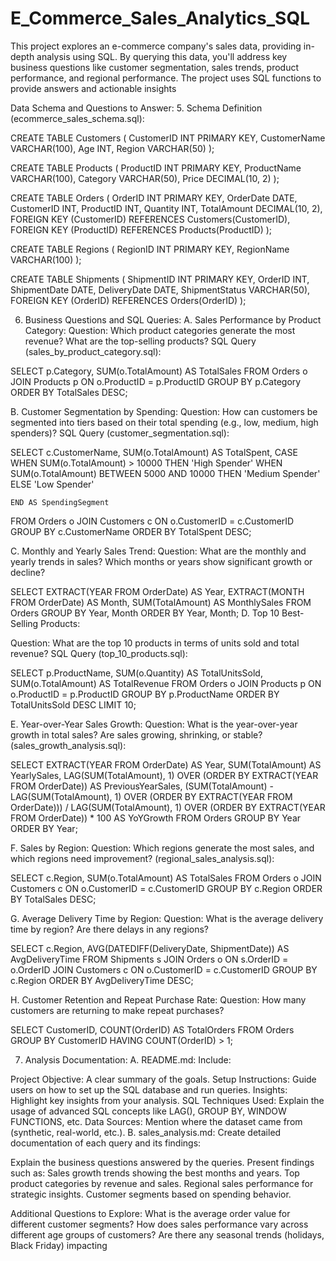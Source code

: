 # E_Commerce_Sales_Analytics_SQL
This project explores an e-commerce company's sales data, providing in-depth analysis using SQL. By querying this data, you'll address key business questions like customer segmentation, sales trends, product performance, and regional performance. The project uses SQL functions to provide answers and actionable insights




Data Schema and Questions to Answer:
5. Schema Definition (ecommerce_sales_schema.sql):

CREATE TABLE Customers (
    CustomerID INT PRIMARY KEY,
    CustomerName VARCHAR(100),
    Age INT,
    Region VARCHAR(50)
);

CREATE TABLE Products (
    ProductID INT PRIMARY KEY,
    ProductName VARCHAR(100),
    Category VARCHAR(50),
    Price DECIMAL(10, 2)
);

CREATE TABLE Orders (
    OrderID INT PRIMARY KEY,
    OrderDate DATE,
    CustomerID INT,
    ProductID INT,
    Quantity INT,
    TotalAmount DECIMAL(10, 2),
    FOREIGN KEY (CustomerID) REFERENCES Customers(CustomerID),
    FOREIGN KEY (ProductID) REFERENCES Products(ProductID)
);

CREATE TABLE Regions (
    RegionID INT PRIMARY KEY,
    RegionName VARCHAR(100)
);

CREATE TABLE Shipments (
    ShipmentID INT PRIMARY KEY,
    OrderID INT,
    ShipmentDate DATE,
    DeliveryDate DATE,
    ShipmentStatus VARCHAR(50),
    FOREIGN KEY (OrderID) REFERENCES Orders(OrderID)
);



6. Business Questions and SQL Queries:
A. Sales Performance by Product Category:
Question: Which product categories generate the most revenue? What are the top-selling products?
SQL Query (sales_by_product_category.sql):
 
SELECT p.Category, SUM(o.TotalAmount) AS TotalSales
FROM Orders o
JOIN Products p ON o.ProductID = p.ProductID
GROUP BY p.Category
ORDER BY TotalSales DESC;


B. Customer Segmentation by Spending:
Question: How can customers be segmented into tiers based on their total spending (e.g., low, medium, high spenders)?
SQL Query (customer_segmentation.sql):
 
SELECT c.CustomerName, SUM(o.TotalAmount) AS TotalSpent,
    CASE
        WHEN SUM(o.TotalAmount) > 10000 THEN 'High Spender'
        WHEN SUM(o.TotalAmount) BETWEEN 5000 AND 10000 THEN 'Medium Spender'
        ELSE 'Low Spender'


    END AS SpendingSegment
FROM Orders o
JOIN Customers c ON o.CustomerID = c.CustomerID
GROUP BY c.CustomerName
ORDER BY TotalSpent DESC;


C. Monthly and Yearly Sales Trend:
Question: What are the monthly and yearly trends in sales? Which months
or years show significant growth or decline?
 
SELECT 
    EXTRACT(YEAR FROM OrderDate) AS Year, 
    EXTRACT(MONTH FROM OrderDate) AS Month,
    SUM(TotalAmount) AS MonthlySales
FROM Orders
GROUP BY Year, Month
ORDER BY Year, Month;
D. Top 10 Best-Selling Products:


Question: What are the top 10 products in terms of units sold and total revenue?
SQL Query (top_10_products.sql):
 
SELECT p.ProductName, SUM(o.Quantity) AS TotalUnitsSold, SUM(o.TotalAmount) AS TotalRevenue
FROM Orders o
JOIN Products p ON o.ProductID = p.ProductID
GROUP BY p.ProductName
ORDER BY TotalUnitsSold DESC
LIMIT 10;


E. Year-over-Year Sales Growth:
Question: What is the year-over-year growth in total sales? Are sales growing, shrinking, or stable?
 (sales_growth_analysis.sql):
 
SELECT EXTRACT(YEAR FROM OrderDate) AS Year,
       SUM(TotalAmount) AS YearlySales,
       LAG(SUM(TotalAmount), 1) OVER (ORDER BY EXTRACT(YEAR FROM OrderDate)) AS PreviousYearSales,
       (SUM(TotalAmount) - LAG(SUM(TotalAmount), 1) OVER (ORDER BY EXTRACT(YEAR FROM OrderDate))) / 
       LAG(SUM(TotalAmount), 1) OVER (ORDER BY EXTRACT(YEAR FROM OrderDate)) * 100 AS YoYGrowth
FROM Orders
GROUP BY Year
ORDER BY Year;


F. Sales by Region:
Question: Which regions generate the most sales, and which regions need improvement?
  (regional_sales_analysis.sql):
 
SELECT c.Region, SUM(o.TotalAmount) AS TotalSales
FROM Orders o
JOIN Customers c ON o.CustomerID = c.CustomerID
GROUP BY c.Region
ORDER BY TotalSales DESC;


G. Average Delivery Time by Region:
Question: What is the average delivery time by region? Are there delays in any regions?
 
SELECT c.Region, AVG(DATEDIFF(DeliveryDate, ShipmentDate)) AS AvgDeliveryTime
FROM Shipments s
JOIN Orders o ON s.OrderID = o.OrderID
JOIN Customers c ON o.CustomerID = c.CustomerID
GROUP BY c.Region
ORDER BY AvgDeliveryTime DESC;


H. Customer Retention and Repeat Purchase Rate:
Question: How many customers are returning to make repeat purchases?

SELECT CustomerID, COUNT(OrderID) AS TotalOrders
FROM Orders
GROUP BY CustomerID
HAVING COUNT(OrderID) > 1;

7. Analysis Documentation:
A. README.md:
Include:

Project Objective: A clear summary of the goals.
Setup Instructions: Guide users on how to set up the SQL database and run queries.
Insights: Highlight key insights from your analysis.
SQL Techniques Used: Explain the usage of advanced SQL concepts like LAG(), GROUP BY, WINDOW FUNCTIONS, etc.
Data Sources: Mention where the dataset came from (synthetic, real-world, etc.).
B. sales_analysis.md:
Create detailed documentation of each query and its findings:

Explain the business questions answered by the queries.
Present findings such as:
Sales growth trends showing the best months and years.
Top product categories by revenue and sales.
Regional sales performance for strategic insights.
Customer segments based on spending behavior.


Additional Questions to Explore:
What is the average order value for different customer segments?
How does sales performance vary across different age groups of customers?
Are there any seasonal trends (holidays, Black Friday) impacting





